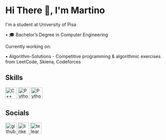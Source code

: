 # Hi There 👋, I'm Martino

I'm a student at University of Pisa

• 🎓 Bachelor’s Degree in Computer Engineering

Currently working on:

• Algorithm-Solutions - Competitive programming & algorithmic exercises from LeetCode, Skiena, Codeforces

## Skills

<a href="https://docs.microsoft.com/en-us/cpp/?view=msvc-170" rel="nofollow"><img src="https://upload.wikimedia.org/wikipedia/commons/1/18/ISO_C%2B%2B_Logo.svg" width="36" height="36" alt="C++" style="max-width: 100%; height: auto; max-height: 36px;"></a>
<a href="https://www.python.org/" rel="nofollow"><img src="https://raw.githubusercontent.com/danielcranney/readme-generator/main/public/icons/skills/python-colored.svg" width="36" height="36" alt="Python" style="max-width: 100%; height: auto; max-height: 36px;"></a>
<a href="https://www.mysql.com/" rel="nofollow"><img src="https://toppng.com/uploads/preview/mysql-logo-png-image-11660514413jvwkcjh4av.png" width="36" height="36" alt="Python" style="max-width: 100%; height: auto; max-height: 36px;"></a>


## Socials

<a href="https://github.com/martinolai" target="_blank">
  <img src="https://img.shields.io/static/v1?message=Github&logo=github&label=&color=1C1C1C&logoColor=white&labelColor=&style=for-the-badge" height="35" alt="github logo"  />
</a>
<a href="https://linkedin.com/in/martino-lai/" target="_blank">
  <img src="https://img.shields.io/static/v1?message=LinkedIn&logo=linkedin&label=&color=0077B5&logoColor=white&labelColor=&style=for-the-badge" height="35" alt="linkedin logo"  />
</a>
<a href="https://telegram.me/SmartMarty" target="_blank">
  <img src="[https://img.shields.io/static/v1?message=LinkedIn&logo=linkedin&label=&color=0077B5&logoColor=white&labelColor=&style=for-the-badge](https://camo.githubusercontent.com/d3e445496a7d9bfe28c77a58b057240a8827d9d5f356be9092681a46375f6491/68747470733a2f2f75706c6f61642e77696b696d656469612e6f72672f77696b6970656469612f636f6d6d6f6e732f7468756d622f382f38322f54656c656772616d5f6c6f676f2e7376672f3130323470782d54656c656772616d5f6c6f676f2e7376672e706e67)" height="35" alt="telegram logo"  />
</a>

